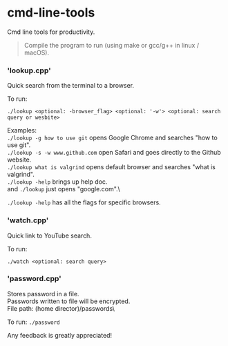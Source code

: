 # cmd-line-tools

Cmd line tools for productivity.

> Compile the program to run (using make or gcc/g++ in linux / macOS).

### 'lookup.cpp'

Quick search from the terminal to a browser.

To run:

```
./lookup <optional: -browser_flag> <optional: '-w'> <optional: search query or wesbite>
```

Examples:\
`./lookup -g how to use git` opens Google Chrome and searches "how to use git".\
`./lookup -s -w www.github.com` open Safari and goes directly to the Github website.\
`./lookup what is valgrind` opens default browser and searches "what is valgrind".\
`./lookup -help` brings up help doc.\
and `./lookup` just opens "google.com".\

`./lookup -help` has all the flags for specific browsers.

### 'watch.cpp'

Quick link to YouTube search.

To run:

```
./watch <optional: search query>
```

### 'password.cpp'

Stores password in a file.\
Passwords written to file will be encrypted.\
File path: (home director)/passwords\

To run: `./password`

Any feedback is greatly appreciated!
